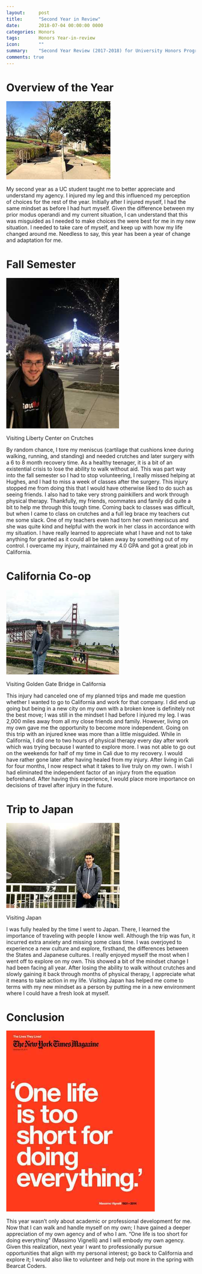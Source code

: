 ```yaml
---
layout:     post
title:      "Second Year in Review"
date:       2018-07-04 00:00:00 0000
categories: Honors
tags:       Honors Year-in-review
icon:       ""
summary: 	"Second Year Review (2017-2018) for University Honors Program"
comments: true
---
```


# Overview of the Year

![Stairs at UC](/assets/projects/secondyear-in-review/secondyear-1.jpg)

My second year as a UC student taught me to better appreciate and understand my agency. I injured my leg and this influenced my perception of choices for the rest of the year. Initially after I injured myself, I had the same mindset as before I had hurt myself. Given the difference between my prior modus operandi and my current situation, I can understand that this was misguided as I needed to make choices the were best for me in my new situation. I needed to take care of myself, and keep up with how my life changed around me. Needless to say, this year has been a year of change and adaptation for me.

# Fall Semester

![Me at Libery Center during winter](/assets/projects/secondyear-in-review/secondyear-2.jpg)

Visiting Liberty Center on Crutches

By random chance, I tore my meniscus (cartilage that cushions knee during walking, running, and standing) and needed crutches and later surgery with a 6 to 8 month recovery time. As a healthy teenager, it is a bit of an existential crisis to lose the ability to walk without aid. This was part way into the fall semester so I had to stop volunteering, I really missed helping at Hughes, and I had to miss a week of classes after the surgery. This injury stopped me from doing this that I would have otherwise liked to do such as seeing friends. I also had to take very strong painkillers and work through physical therapy. Thankfully, my friends, roommates and family did quite a bit to help me through this tough time. Coming back to classes was difficult, but when I came to class on crutches and a full leg brace my teachers cut me some slack. One of my teachers even had torn her own meniscus and she was quite kind and helpful with the work in her class in accordance with my situation. I have really learned to appreciate what I have and not to take anything for granted as it could all be taken away by something out of my control. I overcame my injury, maintained my 4.0 GPA and got a great job in California.

# California Co-op

![Me at Golden Gate Bridge](/assets/projects/secondyear-in-review/secondyear-3.jpg)

Visiting Golden Gate Bridge in California

This injury had canceled one of my planned trips and made me question whether I wanted to go to California and work for that company. I did end up going but being in a new city on my own with a broken knee is definitely not the best move; I was still in the mindset I had before I injured my leg. I was 2,000 miles away from all my close friends and family. However, living on my own gave me the opportunity to become more independent. Going on this trip with an injured knee was more than a little misguided. While in California, I did one to two hours of physical therapy every day after work which was trying because I wanted to explore more. I was not able to go out on the weekends for half of my time in Cali due to my recovery. I would have rather gone later after having healed from my injury. After living in Cali for four months, I now respect what it takes to live truly on my own. I wish I had eliminated the independent factor of an injury from the equation beforehand. After having this experience, I would place more importance on decisions of travel after injury in the future.

# Trip to Japan

![Me in Japan in front of waterfall](/assets/projects/secondyear-in-review/secondyear-4.jpg)

Visiting Japan

I was fully healed by the time I went to Japan. There, I learned the importance of traveling with people I know well. Although the trip was fun, it incurred extra anxiety and missing some class time. I was overjoyed to experience a new culture and explore, firsthand, the differences between the States and Japanese cultures. I really enjoyed myself the most when I went off to explore on my own. This showed a bit of the mindset change I had been facing all year. After losing the ability to walk without crutches and slowly gaining it back through months of physical therapy, I appreciate what it means to take action in my life. Visiting Japan has helped me come to terms with my new mindset as a person by putting me in a new environment where I could have a fresh look at myself.

# Conclusion

![One Life Is Too Short For Doing Everything](/assets/projects/secondyear-in-review/secondyear-5.jpg)

This year wasn’t only about academic or professional development for me. Now that I can walk and handle myself on my own; I have gained a deeper appreciation of my own agency and of who I am. “One life is too short for doing everything” (Massimo Vignelli) and I will embody my own agency. Given this realization, next year I want to professionally pursue opportunities that align with my personal interest; go back to California and explore it; I would also like to volunteer and help out more in the spring with Bearcat Coders.

